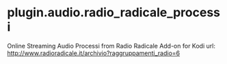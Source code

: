 # plugin.audio.radio_radicale_processi
Online Streaming Audio Processi from Radio Radicale Add-on for Kodi
url: http://www.radioradicale.it/archivio?raggruppamenti_radio=6
